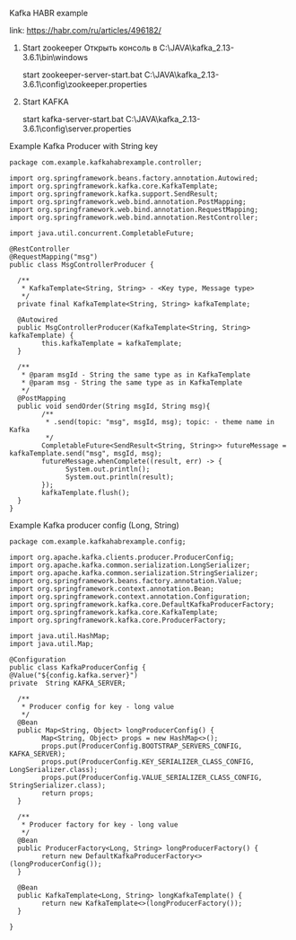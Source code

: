 Kafka HABR example

link:
    https://habr.com/ru/articles/496182/

1. Start zookeeper
    Открыть консоль в C:\JAVA\kafka_2.13-3.6.1\bin\windows

    start zookeeper-server-start.bat C:\JAVA\kafka_2.13-3.6.1\config\zookeeper.properties

3. Start KAFKA

   start kafka-server-start.bat C:\JAVA\kafka_2.13-3.6.1\config\server.properties

Example Kafka Producer with String key

    package com.example.kafkahabrexample.controller;

    import org.springframework.beans.factory.annotation.Autowired;
    import org.springframework.kafka.core.KafkaTemplate;
    import org.springframework.kafka.support.SendResult;
    import org.springframework.web.bind.annotation.PostMapping;
    import org.springframework.web.bind.annotation.RequestMapping;
    import org.springframework.web.bind.annotation.RestController;
    
    import java.util.concurrent.CompletableFuture;
    
    @RestController
    @RequestMapping("msg")
    public class MsgControllerProducer {

      /**
       * KafkaTemplate<String, String> - <Key type, Message type>
       */
      private final KafkaTemplate<String, String> kafkaTemplate;

      @Autowired
      public MsgControllerProducer(KafkaTemplate<String, String> kafkaTemplate) {
            this.kafkaTemplate = kafkaTemplate;
      }

      /**
       * @param msgId - String the same type as in KafkaTemplate
       * @param msg - String the same type as in KafkaTemplate
       */
      @PostMapping
      public void sendOrder(String msgId, String msg){
            /**
             * .send(topic: "msg", msgId, msg); topic: - theme name in Kafka
             */
            CompletableFuture<SendResult<String, String>> futureMessage = kafkaTemplate.send("msg", msgId, msg);
            futureMessage.whenComplete((result, err) -> {
                  System.out.println();
                  System.out.println(result);
            });
            kafkaTemplate.flush();
      }
    }

Example Kafka producer config (Long, String)
    
    package com.example.kafkahabrexample.config;

    import org.apache.kafka.clients.producer.ProducerConfig;
    import org.apache.kafka.common.serialization.LongSerializer;
    import org.apache.kafka.common.serialization.StringSerializer;
    import org.springframework.beans.factory.annotation.Value;
    import org.springframework.context.annotation.Bean;
    import org.springframework.context.annotation.Configuration;
    import org.springframework.kafka.core.DefaultKafkaProducerFactory;
    import org.springframework.kafka.core.KafkaTemplate;
    import org.springframework.kafka.core.ProducerFactory;
    
    import java.util.HashMap;
    import java.util.Map;
    
    @Configuration
    public class KafkaProducerConfig {
    @Value("${config.kafka.server}")
    private  String KAFKA_SERVER;

      /**
       * Producer config for key - long value
       */
      @Bean
      public Map<String, Object> longProducerConfig() {
            Map<String, Object> props = new HashMap<>();
            props.put(ProducerConfig.BOOTSTRAP_SERVERS_CONFIG, KAFKA_SERVER);
            props.put(ProducerConfig.KEY_SERIALIZER_CLASS_CONFIG, LongSerializer.class);
            props.put(ProducerConfig.VALUE_SERIALIZER_CLASS_CONFIG, StringSerializer.class);
            return props;
      }

      /**
       * Producer factory for key - long value
       */
      @Bean
      public ProducerFactory<Long, String> longProducerFactory() {
            return new DefaultKafkaProducerFactory<>(longProducerConfig());
      }

      @Bean
      public KafkaTemplate<Long, String> longKafkaTemplate() {
            return new KafkaTemplate<>(longProducerFactory());
      }

    }
